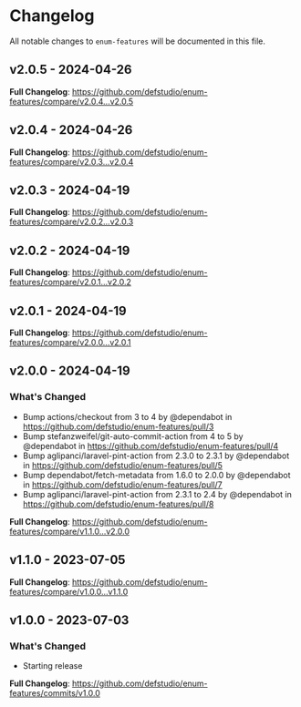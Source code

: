 # Changelog

All notable changes to `enum-features` will be documented in this file.

## v2.0.5 - 2024-04-26

**Full Changelog**: https://github.com/defstudio/enum-features/compare/v2.0.4...v2.0.5

## v2.0.4 - 2024-04-26

**Full Changelog**: https://github.com/defstudio/enum-features/compare/v2.0.3...v2.0.4

## v2.0.3 - 2024-04-19

**Full Changelog**: https://github.com/defstudio/enum-features/compare/v2.0.2...v2.0.3

## v2.0.2 - 2024-04-19

**Full Changelog**: https://github.com/defstudio/enum-features/compare/v2.0.1...v2.0.2

## v2.0.1 - 2024-04-19

**Full Changelog**: https://github.com/defstudio/enum-features/compare/v2.0.0...v2.0.1

## v2.0.0 - 2024-04-19

### What's Changed

* Bump actions/checkout from 3 to 4 by @dependabot in https://github.com/defstudio/enum-features/pull/3
* Bump stefanzweifel/git-auto-commit-action from 4 to 5 by @dependabot in https://github.com/defstudio/enum-features/pull/4
* Bump aglipanci/laravel-pint-action from 2.3.0 to 2.3.1 by @dependabot in https://github.com/defstudio/enum-features/pull/5
* Bump dependabot/fetch-metadata from 1.6.0 to 2.0.0 by @dependabot in https://github.com/defstudio/enum-features/pull/7
* Bump aglipanci/laravel-pint-action from 2.3.1 to 2.4 by @dependabot in https://github.com/defstudio/enum-features/pull/8

**Full Changelog**: https://github.com/defstudio/enum-features/compare/v1.1.0...v2.0.0

## v1.1.0 - 2023-07-05

**Full Changelog**: https://github.com/defstudio/enum-features/compare/v1.0.0...v1.1.0

## v1.0.0 - 2023-07-03

### What's Changed

- Starting release

**Full Changelog**: https://github.com/defstudio/enum-features/commits/v1.0.0

